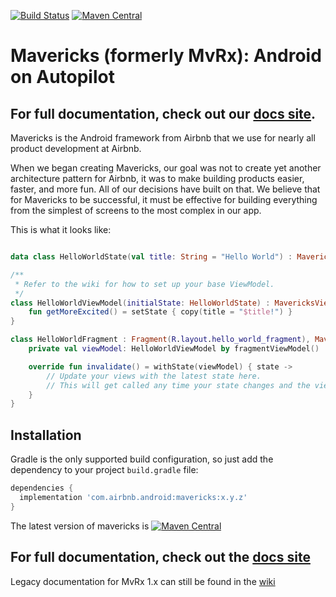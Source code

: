 [![Build Status](https://travis-ci.com/airbnb/mavericks.svg?branch=master)](https://travis-ci.com/github/airbnb/mavericks)
[![Maven Central](https://maven-badges.herokuapp.com/maven-central/com.airbnb.android/mavericks/badge.svg)](https://maven-badges.herokuapp.com/maven-central/com.airbnb.android/mavericks)

# Mavericks (formerly MvRx): Android on Autopilot

## For full documentation, check out our [docs site](https://airbnb.io/mavericks).

Mavericks is the Android framework from Airbnb that we use for nearly all product development at Airbnb.

When we began creating Mavericks, our goal was not to create yet another architecture pattern for Airbnb, it was to make building products easier, faster, and more fun. All of our decisions have built on that. We believe that for Mavericks to be successful, it must be effective for building everything from the simplest of screens to the most complex in our app.

This is what it looks like:
```kotlin

data class HelloWorldState(val title: String = "Hello World") : MavericksState

/**
 * Refer to the wiki for how to set up your base ViewModel.
 */
class HelloWorldViewModel(initialState: HelloWorldState) : MavericksViewModel<HelloWorldState>(initialState) {
    fun getMoreExcited() = setState { copy(title = "$title!") }
}

class HelloWorldFragment : Fragment(R.layout.hello_world_fragment), MavericksView {
    private val viewModel: HelloWorldViewModel by fragmentViewModel()

    override fun invalidate() = withState(viewModel) { state ->
        // Update your views with the latest state here.
        // This will get called any time your state changes and the viewLifecycleOwner is STARTED.
    }
}
```

## Installation

Gradle is the only supported build configuration, so just add the dependency to your project `build.gradle` file:

```groovy
dependencies {
  implementation 'com.airbnb.android:mavericks:x.y.z'
}
```
The latest version of mavericks is [![Maven Central](https://maven-badges.herokuapp.com/maven-central/com.airbnb.android/mavericks/badge.svg)](https://maven-badges.herokuapp.com/maven-central/com.airbnb.android/mavericks)

## For full documentation, check out the [docs site](https://airbnb.io/mavericks)

Legacy documentation for MvRx 1.x can still be found in the [wiki](https://github.com/airbnb/mavericks/wiki)
